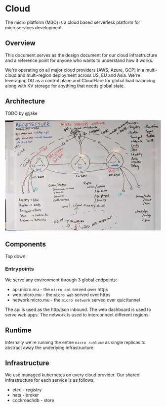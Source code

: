# Cloud

The micro platform (M3O) is a cloud based serverless platform for microservices development.

## Overview

This document serves as the design document for our cloud infrastructure and a reference 
point for anyone who wants to understand how it works.

We're operating on all major cloud providers (AWS, Azure, GCP) in a multi-cloud and multi-region 
deployment across US, EU and Asia. We're leveraging DO as a control plane and CloudFlare for 
global load balancing along with KV storage for anything that needs global state.

## Architecture

TODO by @jake

<img src="../images/cloud.jpg" />

## Components

Top down:

### Entrypoints

We serve any environment through 3 global endpoints:

- api.micro.mu - the `micro api` served over https
- web.micro.mu - the `micro web` served over https
- network.micro.mu - the `micro network` served over quic/tunnel

The api is used as the http/json inbound. The web dashboard is used to serve web apps. The network is used to interconnect different regions.

## Runtime

Internally we're running the entire `micro runtime` as single replicas to abstract away the underlying infrastructure.

## Infrastructure

We use managed kubernetes on every cloud provider. Our shared infrastructure for each service is as follows.

- etcd - registry
- nats - broker
- cockroachdb - store

